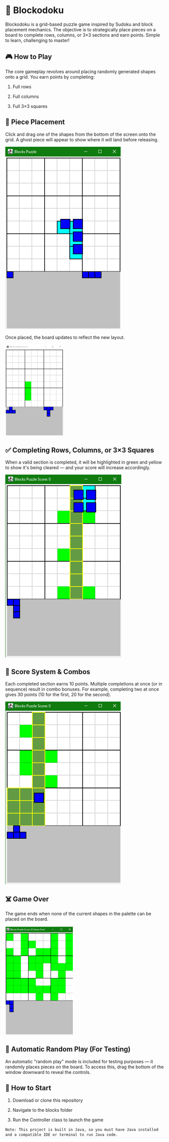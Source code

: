 # 🧩 Blockodoku

Blockodoku is a grid-based puzzle game inspired by Sudoku and block placement mechanics. The objective is to strategically place pieces on a board to complete rows, columns, or 3×3 sections and earn points. Simple to learn, challenging to master!
## 🎮 How to Play

The core gameplay revolves around placing randomly generated shapes onto a grid. You earn points by completing:

1.    Full rows

2.    Full columns

3.    Full 3×3 squares

## 🧱 Piece Placement

Click and drag one of the shapes from the bottom of the screen onto the grid. A ghost piece will appear to show where it will land before releasing.

![Piece Hovering over the board](docs/images/Hover.png)

Once placed, the board updates to reflect the new layout.

![Shape Being Placed](docs/images/Placement.PNG)
## ✅ Completing Rows, Columns, or 3×3 Squares

When a valid section is completed, it will be highlighted in green and yellow to show it's being cleared — and your score will increase accordingly.

![Completion being Highlighted](docs/images/Completion.png)
## 🧠 Score System & Combos

Each completed section earns 10 points. Multiple completions at once (or in sequence) result in combo bonuses. For example, completing two at once gives 30 points (10 for the first, 20 for the second).

![Two Completions at Once](docs/images/Completion2x.png)
## ☠️ Game Over

The game ends when none of the current shapes in the palette can be placed on the board.

![Game Over](docs/images/GameOver.PNG)
## 🤖 Automatic Random Play (For Testing)

An automatic "random play" mode is included for testing purposes — it randomly places pieces on the board. To access this, drag the bottom of the window downward to reveal the controls.
## 🚀 How to Start

1.    Download or clone this repository

2.    Navigate to the blocks folder

3.    Run the Controller class to launch the game

    Note: This project is built in Java, so you must have Java installed and a compatible IDE or terminal to run Java code.

